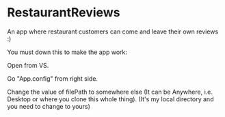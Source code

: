 # RestaurantReviews
An app where restaurant customers can come and leave their own reviews :)

You must down this to make the app work:

Open from VS.

Go "App.config" from right side.

Change the value of filePath to somewhere else (It can be Anywhere, i.e. Desktop or where you clone this whole thing). (It's my local directory and you need to change to yours)
